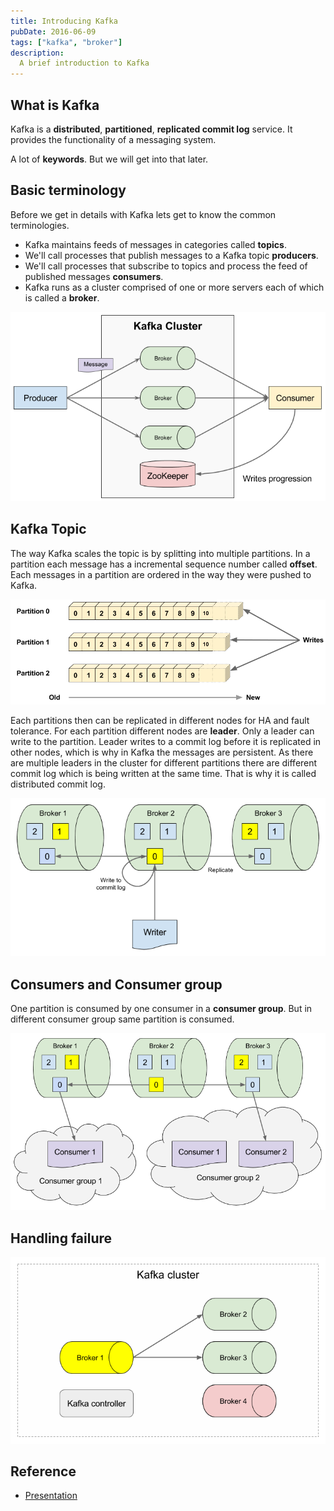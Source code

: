 ```yaml
---
title: Introducing Kafka
pubDate: 2016-06-09
tags: ["kafka", "broker"]
description:
  A brief introduction to Kafka
---
```

## What is Kafka
Kafka is a **distributed**, **partitioned**, **replicated commit log** service.
It provides the functionality of a messaging system.

A lot of **keywords**. But we will get into that later.

## Basic terminology
Before we get in details with Kafka lets get to know the common terminologies.

* Kafka maintains feeds of messages in categories called **topics**.
* We'll call processes that publish messages to a Kafka topic **producers**.
* We'll call processes that subscribe to topics and process the feed of published messages **consumers**.
* Kafka runs as a cluster comprised of one or more servers each of which is called a **broker**.

![Figure 1: Basic terminologies](../../../assets/blog/introducing-kafka/terminologies.png)

## Kafka Topic
The way Kafka scales the topic is by splitting into multiple partitions.
In a partition each message has a incremental sequence number called **offset**.
Each messages in a partition are ordered in the way they were pushed to Kafka.

![Figure 2: Topics are distributed in partitions](../../../assets/blog/introducing-kafka/partitions.png)

Each partitions then can be replicated in different nodes for HA and fault tolerance.
For each partition different nodes are **leader**. Only a leader can write to the partition.
Leader writes to a commit log before it is replicated in other nodes, which is why in Kafka the messages are persistent. 
As there are multiple leaders in the cluster for different partitions 
there are different commit log which is being written at the same time. That is why it is called
distributed commit log.

![Figure 3: Partitions are replicated in the cluster](../../../assets/blog/introducing-kafka/write_to_partition.png)

## Consumers and Consumer group

One partition is consumed by one consumer in a **consumer group**.
But in different consumer group same partition is consumed. 

![Figure 4: Consumer groups](../../../assets/blog/introducing-kafka/consumer_groups.png)


## Handling failure
![Figure 5: Handling failure](../../../assets/blog/introducing-kafka/handling_failure.png)


## Reference
* [Presentation](https://docs.google.com/presentation/d/1tZQZQv7iRrYSEJr-qFBON7B9bV8kAmox56wV3Qq_S0E/pub?start=false&loop=false&delayms=3000)